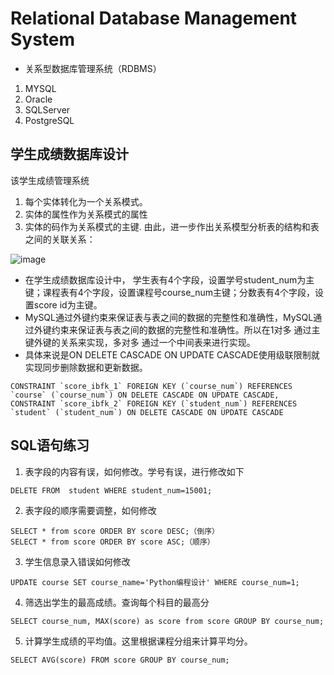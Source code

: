 # Relational Database Management System
- 关系型数据库管理系统（RDBMS）
1. MYSQL
2. Oracle 
3. SQLServer
4. PostgreSQL


## 学生成绩数据库设计
该学生成绩管理系统
1. 每个实体转化为一个关系模式。
2. 实体的属性作为关系模式的属性
3. 实体的码作为关系模式的主键.
由此，进一步作出关系模型分析表的结构和表之间的关联关系：

![image](https://github.com/Jooeys/OracleDatabaseSummary/blob/master/img1.png)

- 在学生成绩数据库设计中， 学生表有4个字段，设置学号student_num为主键；课程表有4个字段，设置课程号course_num主键；分数表有4个字段，设置score id为主键。
- MySQL通过外键约束来保证表与表之间的数据的完整性和准确性，MySQL通过外键约束来保证表与表之间的数据的完整性和准确性。所以在1对多 通过主键外键的关系来实现，多对多 通过一个中间表来进行实现。
- 具体来说是ON DELETE CASCADE ON UPDATE CASCADE使用级联限制就实现同步删除数据和更新数据。

```
CONSTRAINT `score_ibfk_1` FOREIGN KEY (`course_num`) REFERENCES `course` (`course_num`) ON DELETE CASCADE ON UPDATE CASCADE,  
CONSTRAINT `score_ibfk_2` FOREIGN KEY (`student_num`) REFERENCES `student` (`student_num`) ON DELETE CASCADE ON UPDATE CASCADE
```
## SQL语句练习
1. 表字段的内容有误，如何修改。学号有误，进行修改如下

```
DELETE FROM  student WHERE student_num=15001;
```
2. 表字段的顺序需要调整，如何修改

```
SELECT * from score ORDER BY score DESC;（倒序）
SELECT * from score ORDER BY score ASC;（顺序）
```
3. 学生信息录入错误如何修改

```
UPDATE course SET course_name='Python编程设计' WHERE course_num=1;
```
4. 筛选出学生的最高成绩。查询每个科目的最高分

```
SELECT course_num, MAX(score) as score from score GROUP BY course_num;
```
5. 计算学生成绩的平均值。这里根据课程分组来计算平均分。
   
```
SELECT AVG(score) FROM score GROUP BY course_num;
```



